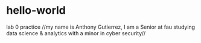 # hello-world
lab 0 practice
//my name is Anthony Gutierrez, I am a Senior at fau studying data science & analytics with a minor in cyber security//
